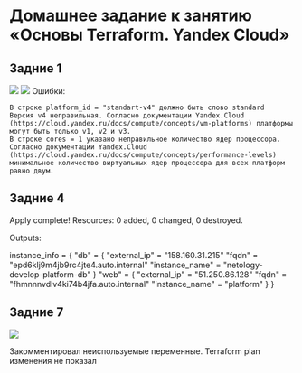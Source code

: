 # Домашнее задание к занятию «Основы Terraform. Yandex Cloud»

## Задние 1
<image src="images/1.png">
<image src="images/2.png">
Ошибки:

    В строке platform_id = "standart-v4" должно быть слово standard
    Версия v4 неправильная. Согласно документации Yandex.Cloud (https://cloud.yandex.ru/docs/compute/concepts/vm-platforms) платформы могут быть только v1, v2 и v3.
    В строке cores = 1 указано неправильное количество ядер процессора. Согласно документации Yandex.Cloud (https://cloud.yandex.ru/docs/compute/concepts/performance-levels) минимальное количество виртуальных ядер процессора для всех платформ равно двум.

## Задние 4
Apply complete! Resources: 0 added, 0 changed, 0 destroyed.

Outputs:

instance_info = {
  "db" = {
    "external_ip" = "158.160.31.215"
    "fqdn" = "epd6klj9m4jb9rc4jte4.auto.internal"
    "instance_name" = "netology-develop-platform-db"
  }
  "web" = {
    "external_ip" = "51.250.86.128"
    "fqdn" = "fhmnnnvdlv4ki74b4jfa.auto.internal"
    "instance_name" = "platform"
  }
}

## Задние 7
<image src="images/2.png">

Закомментировал неиспользуемые переменные.
Terraform plan изменения не показал





